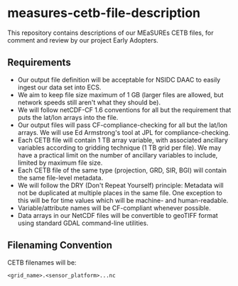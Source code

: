 # measures-cetb-file-description
This repository contains descriptions of our MEaSUREs CETB files, for comment and review by our project Early Adopters.

## Requirements

* Our output file definition will be acceptable for NSIDC DAAC to easily ingest our data set into ECS.
* We aim to keep file size maximum of 1 GB (larger files are allowed, but network speeds still aren't what they should be).
* We will follow netCDF-CF 1.6 conventions for all but the requirement that puts the lat/lon arrays into the file.
* Our output files will pass CF-compliance-checking for all but the lat/lon arrays.   We will use Ed Armstrong's tool at JPL for compliance-checking.
* Each CETB file will contain 1 TB array variable, with associated ancillary variables according to gridding technique (1 TB grid per file).  We may have a practical limit on the number of ancillary variables to include, limited by maximum file size.
* Each CETB file of the same type (projection, GRD, SIR, BGI) will contain the same file-level metadata.
* We will follow the DRY (Don't Repeat Yourself) principle: Metadata will not be duplicated at multiple places in the same file. One exception to this will be for time values which will be machine- and human-readable.
* Variable/attribute names will be CF-compliant whenever possible.
* Data arrays in our NetCDF files will be convertible to geoTIFF format using standard GDAL command-line utilities.

## Filenaming Convention

CETB filenames will be:

`<grid_name>.<sensor_platform>...nc`



